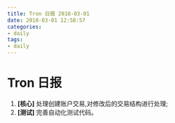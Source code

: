 ```yaml
---
title: Tron 日报 2018-03-01
date: 2018-03-01 12:58:57
categories:
- daily
tags:
- daily
---
```


# Tron 日报


1. **[核心]** 处理创建账户交易,对修改后的交易结构进行处理;
2. **[测试]** 完善自动化测试代码。

